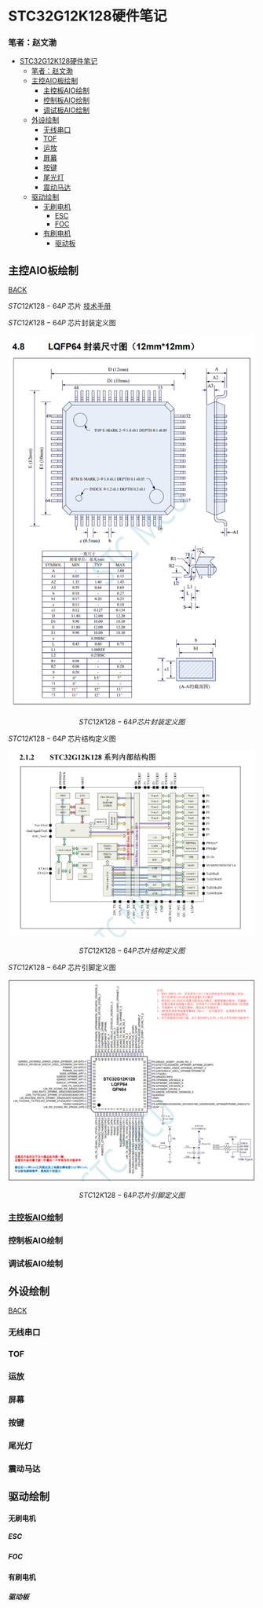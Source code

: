# STC32G12K128硬件笔记 #
### 笔者：赵文渤

- [STC32G12K128硬件笔记](#stc32g12k128硬件笔记)
    - [笔者：赵文渤](#笔者赵文渤)
  - [主控AIO板绘制](#主控aio板绘制)
    - [主控板AIO绘制](#主控板aio绘制)
    - [控制板AIO绘制](#控制板aio绘制)
    - [调试板AIO绘制](#调试板aio绘制)
  - [外设绘制](#外设绘制)
    - [无线串口](#无线串口)
    - [TOF](#tof)
    - [运放](#运放)
    - [屏幕](#屏幕)
    - [按键](#按键)
    - [尾光灯](#尾光灯)
    - [震动马达](#震动马达)
  - [驱动绘制](#驱动绘制)
      - [无刷电机](#无刷电机)
        - [ESC](#esc)
        - [FOC](#foc)
      - [有刷电机](#有刷电机)
        - [驱动板](#驱动板)

## 主控AIO板绘制

[BACK](#stc12k128硬件笔记)

$STC12K128-64P$ 芯片 [技术手册](./资料/STC32G-20231114.pdf)

$STC12K128-64P$ 芯片封装定义图

![芯片封装定义图](./image/fengzhuang.png)

$$STC12K128-64P 芯片封装定义图$$

$STC12K128-64P$ 芯片结构定义图

![芯片结构定义图](./image/neibujiego.png)

$$ STC12K128-64P 芯片结构定义图 $$

$STC12K128-64P$ 芯片引脚定义图

![芯片引脚定义图](./image/yinjiaodingyi.png)

$$STC12K128-64P 芯片引脚定义图$$







### [主控板AIO绘制](./主控AIO/主控板AIO/主控板AIO.md)

### 控制板AIO绘制

### 调试板AIO绘制

## 外设绘制

[BACK](#stc12k128硬件笔记)
 
### 无线串口

### TOF

### 运放

### 屏幕

### 按键

### 尾光灯

### 震动马达

## 驱动绘制

#### 无刷电机

##### ESC

##### FOC

#### 有刷电机

##### 驱动板
